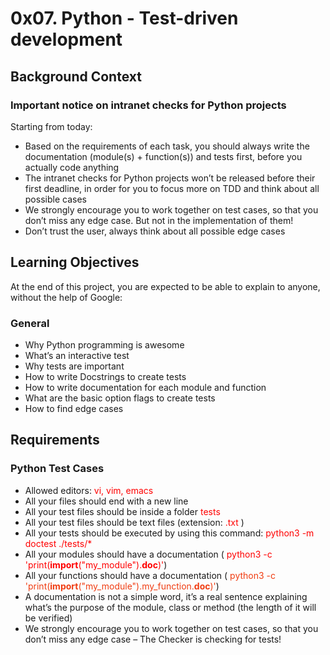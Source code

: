 # 0x07. Python - Test-driven development
## Background Context
### Important notice on intranet checks for Python projects
Starting from today:

- Based on the requirements of each task, you should always write the documentation (module(s) + function(s)) and tests first, before you actually code anything
- The intranet checks for Python projects won’t be released before their first deadline, in order for you to focus more on TDD and think about all possible cases
- We strongly encourage you to work together on test cases, so that you don’t miss any edge case. But not in the implementation of them!
- Don’t trust the user, always think about all possible edge cases
## Learning Objectives
At the end of this project, you are expected to be able to explain to anyone, without the help of Google:

### General
- Why Python programming is awesome
- What’s an interactive test
- Why tests are important
- How to write Docstrings to create tests
- How to write documentation for each module and function
- What are the basic option flags to create tests
- How to find edge cases
## Requirements
### Python Test Cases
- Allowed editors: <span style="color:red"> vi, vim, emacs
- All your files should end with a new line
- All your test files should be inside a folder <span style="color:red"> tests
- All your test files should be text files (extension: <span style="color:red"> .txt </span>)
- All your tests should be executed by using this command: <span style="color:red"> python3 -m doctest ./tests/*
- All your modules should have a documentation (<span style="color:red"> python3 -c 'print(__import__("my_module").__doc__)'</span>)
- All your functions should have a documentation (<span style="color:#f03c11"> python3 -c 'print(__import__("my_module").my_function.__doc__)'</span>)
- A documentation is not a simple word, it’s a real sentence explaining what’s the purpose of the module, class or method (the length of it will be verified)
- We strongly encourage you to work together on test cases, so that you don’t miss any edge case – The Checker is checking for tests!

<span style="color:#f03c11">

</span>